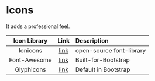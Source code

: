 Icons
=====

It adds a professional feel.


| Icon Library | Link | Description |
| :---:        | :---:| :--- |
| Ionicons | [link](http://ionicons.com/) | open-source font-library |
| Font-Awesome | [link](http://fortawesome.github.io/Font-Awesome/) | Built-for-Bootstrap |
| Glyphicons | [link](http://glyphicons.com/) | Default in Bootstrap |
